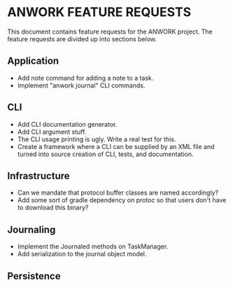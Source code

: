 # ANWORK FEATURE REQUESTS

This document contains feature requests for the ANWORK project. The feature requests are divided up
into sections below.

## Application
- Add note command for adding a note to a task.
- Implement "anwork journal" CLI commands.

## CLI
- Add CLI documentation generator.
- Add CLI argument stuff.
- The CLI usage printing is ugly. Write a real test for this.
- Create a framework where a CLI can be supplied by an XML file and turned into
  source creation of CLI, tests, and documentation.

## Infrastructure
- Can we mandate that protocol buffer classes are named accordingly?
- Add some sort of gradle dependency on protoc so that users don't have to download this binary?

## Journaling
- Implement the Journaled methods on TaskManager.
- Add serialization to the journal object model.

## Persistence